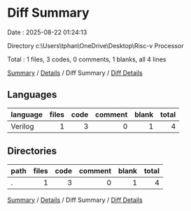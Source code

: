 # Diff Summary

Date : 2025-08-22 01:24:13

Directory c:\\Users\\tphan\\OneDrive\\Desktop\\Risc-v Processor

Total : 1 files,  3 codes, 0 comments, 1 blanks, all 4 lines

[Summary](results.md) / [Details](details.md) / Diff Summary / [Diff Details](diff-details.md)

## Languages
| language | files | code | comment | blank | total |
| :--- | ---: | ---: | ---: | ---: | ---: |
| Verilog | 1 | 3 | 0 | 1 | 4 |

## Directories
| path | files | code | comment | blank | total |
| :--- | ---: | ---: | ---: | ---: | ---: |
| . | 1 | 3 | 0 | 1 | 4 |

[Summary](results.md) / [Details](details.md) / Diff Summary / [Diff Details](diff-details.md)
